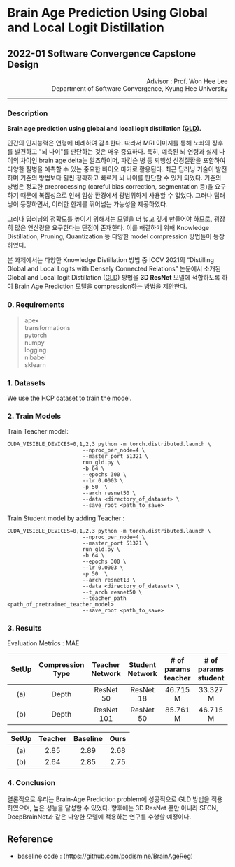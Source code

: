 # Brain Age Prediction Using Global and Local Logit Distillation
## 2022-01 Software Convergence Capstone Design

<div align="right">
Advisor : Prof. Won Hee Lee <br>
Department of Software Convergence, Kyung Hee University
</div>

------------------

### Description
**Brain age prediction using global and local logit distillation ([GLD](https://openaccess.thecvf.com/content/ICCV2021/html/Kim_Distilling_Global_and_Local_Logits_With_Densely_Connected_Relations_ICCV_2021_paper.html)).**

  인간의 인지능력은 연령에 비례하여 감소한다. 따라서 MRI 이미지를 통해 노화의 징후를 발견하고 "뇌 나이"를 판단하는 것은 매우 중요하다. 특히, 예측된 뇌 연령과 실제 나이의 차이인 brain age delta는 알츠하이머, 파킨슨 병 등 퇴행성 신경질환을 포함하여 다양한 질병을 예측할 수 있는 중요한 바이오 마커로 활용된다. 최근 딥러닝 기술이 발전하며 기존의 방법보다 훨씬 정확하고 빠르게 뇌 나이를 판단할 수 있게 되었다. 기존의 방법은 정교한 preprocessing (careful bias correction, segmentation 등)을 요구하기 때문에 복잡성으로 인해 임상 환경에서 광범위하게 사용할 수 없었다. 그러나 딥러닝이 등장하면서, 이러한 한계를 뛰어넘는 가능성을 제공하였다.

  그러나 딥러닝의 정확도를 높이기 위해서는 모델을 더 넓고 깊게 만들어야 하므로, 굉장히 많은 연산량을 요구한다는 단점이 존재한다. 이를 해결하기 위해 Knowledge Distillation, Pruning, Quantization 등 다양한 model compression 방법들이 등장하였다. 
  
본 과제에서는 다양한 Knowledge Distillation 방법 중 ICCV 2021의 “Distilling Global and Local Logits with Densely Connected Relations” 논문에서 소개된 Global and Local logit Distillation ([GLD](https://openaccess.thecvf.com/content/ICCV2021/html/Kim_Distilling_Global_and_Local_Logits_With_Densely_Connected_Relations_ICCV_2021_paper.html)) 방법을 **3D ResNet** 모델에 적합하도록 하여 Brain Age Prediction 모델을 compression하는 방법을 제안한다.

### 0. Requirements
>apex  
>transformations  
>pytorch  
>numpy  
>logging  
>nibabel  
>sklearn

### 1. Datasets
We use the HCP dataset to train the model.

### 2. Train Models

Train Teacher model:

```shell
CUDA_VISIBLE_DEVICES=0,1,2,3 python -m torch.distributed.launch \
                        --nproc_per_node=4 \
                        --master_port 51321 \
                        run_gld.py \
                        -b 64 \
                        --epochs 300 \
                        --lr 0.0003 \
                        -p 50  \
                        --arch resnet50 \
                        --data <directory_of_dataset> \
                        --save_root <path_to_save> 
```

Train Student model by adding Teacher : 

```shell
CUDA_VISIBLE_DEVICES=0,1,2,3 python -m torch.distributed.launch \
                        --nproc_per_node=4 \
                        --master_port 51321 \
                        run_gld.py \
                        -b 64 \
                        --epochs 300 \
                        --lr 0.0003 \
                        -p 50  \
                        --arch resnet18 \
                        --data <directory_of_dataset> \
                        --t_arch resnet50 \
                        --teacher_path <path_of_pretrained_teacher_model>
                        --save_root <path_to_save> 
```

### 3. Results

Evaluation Metrics : MAE

SetUp  | Compression Type  |  Teacher Network  | Student Network  |  # of params teacher  |  # of params student  
:---:|:---:|:---:|:---:|:---:|:---:|
(a)  | Depth  |  ResNet 50  | ResNet 18  |  46.715 M  |  33.327 M
(b)  | Depth  |  ResNet 101  | ResNet 50  |  85.761 M  |  46.715 M


SetUp  | Teacher  |  Baseline  | Ours  
:---:|:---:|:---:|:---:
(a)  | 2.85 |  2.89  | 2.68  
(b)  | 2.64  |  2.85  | 2.75  


### 4. Conclusion
결론적으로 우리는 Brain-Age Prediction problem에 성공적으로 GLD 방법을 적용하였으며, 높은 성능을 달성할 수 있었다. 향후에는 3D ResNet 뿐만 아니라 SFCN, DeepBrainNet과 같은 다양한 모델에 적용하는 연구를 수행할 예정이다.

## Reference
* baseline code : (https://github.com/podismine/BrainAgeReg)
